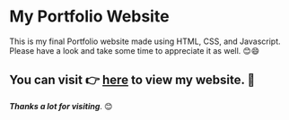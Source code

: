 # My Portfolio Website

This is my final Portfolio website made using HTML, CSS, and Javascript.
Please have a look and take some time to appreciate it
as well. 😊😄

## You can visit 👉 [here](https://indrakant-dana.github.io/) to view my website. 💛

_**Thanks a lot for visiting**_. 😊